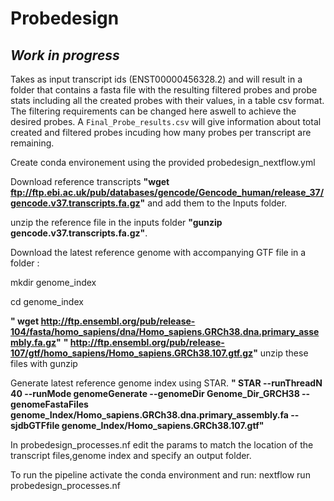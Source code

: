 # Probedesign

## *Work in progress*

Takes as input transcript ids (ENST00000456328.2) and will result in a folder that contains a fasta file with the resulting filtered probes and probe stats including all the created probes with their values, in a table csv format.
The filtering requirements can be changed here aswell to achieve the desired probes. A ```Final_Probe_results.csv``` will give information about total created and filtered probes incuding how many probes per transcript are remaining.


Create conda environement using the provided probedesign_nextflow.yml

Download reference transcripts __"wget ftp://ftp.ebi.ac.uk/pub/databases/gencode/Gencode_human/release_37/gencode.v37.transcripts.fa.gz"__ and add them to the Inputs folder.

unzip the reference file in the inputs folder __"gunzip gencode.v37.transcripts.fa.gz"__.

Download the latest reference genome with accompanying GTF file in a folder :

mkdir genome_index 

cd genome_index 

__" wget http://ftp.ensembl.org/pub/release-104/fasta/homo_sapiens/dna/Homo_sapiens.GRCh38.dna.primary_assembly.fa.gz"__ 
__" http://ftp.ensembl.org/pub/release-107/gtf/homo_sapiens/Homo_sapiens.GRCh38.107.gtf.gz"__
unzip these files with gunzip

Generate latest reference genome index using STAR.
__" STAR --runThreadN 40 --runMode genomeGenerate --genomeDir Genome_Dir_GRCH38 --genomeFastaFiles genome_Index/Homo_sapiens.GRCh38.dna.primary_assembly.fa --sjdbGTFfile genome_Index/Homo_sapiens.GRCh38.107.gtf"__

In probedesign_processes.nf edit the params to match the location of the transcript files,genome index and specify an output folder.

To run the pipeline activate the conda environment and run: nextflow run probedesign_processes.nf 
